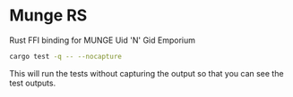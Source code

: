 # Munge RS
Rust FFI binding for MUNGE Uid 'N' Gid Emporium


```sh
cargo test -q -- --nocapture
```
This will run the tests without capturing the output so that you can see the test outputs.
